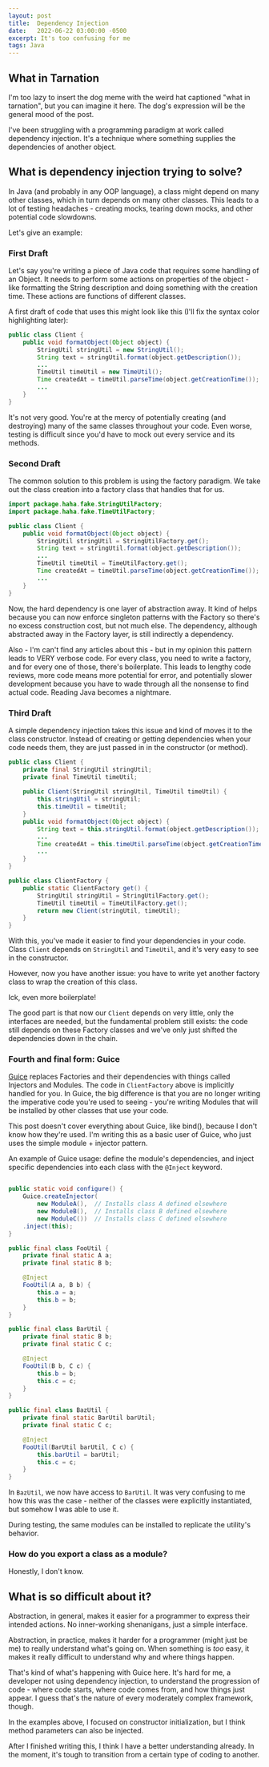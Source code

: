 ```yaml
---
layout: post
title:  Dependency Injection
date:   2022-06-22 03:00:00 -0500
excerpt: It's too confusing for me
tags: Java
---
```


## What in Tarnation
I'm too lazy to insert the dog meme with the weird hat captioned "what in tarnation", but you can imagine it here. The dog's expression will be the general mood of the post.

I've been struggling with a programming paradigm at work called dependency injection. It's a technique where something supplies the dependencies of another object.

## What is dependency injection trying to solve?
In Java (and probably in any OOP language), a class might depend on many other classes, which in turn depends on many other classes. This leads to a lot of testing headaches - creating mocks, tearing down mocks, and other potential code slowdowns.

Let's give an example:

### First Draft
Let's say you're writing a piece of Java code that requires some handling of an Object. It needs to perform some actions on properties of the object - like formatting the String description and doing something with the creation time. These actions are functions of different classes.

A first draft of code that uses this might look like this (I'll fix the syntax color highlighting later):

```java
public class Client {
    public void formatObject(Object object) {
        StringUtil stringUtil = new StringUtil();
        String text = stringUtil.format(object.getDescription());
        ...
        TimeUtil timeUtil = new TimeUtil();
        Time createdAt = timeUtil.parseTime(object.getCreationTime());
        ...
    } 
}
```

It's not very good. You're at the mercy of potentially creating (and destroying) many of the same classes throughout your code. Even worse, testing is difficult since you'd have to mock out every service and its methods.

### Second Draft
The common solution to this problem is using the factory paradigm. We take out the class creation into a factory class that handles that for us.

```java
import package.haha.fake.StringUtilFactory;
import package.haha.fake.TimeUtilFactory;

public class Client {
    public void formatObject(Object object) {
        StringUtil stringUtil = StringUtilFactory.get();
        String text = stringUtil.format(object.getDescription());
        ...
        TimeUtil timeUtil = TimeUtilFactory.get();
        Time createdAt = timeUtil.parseTime(object.getCreationTime());
        ...
    } 
}
```

Now, the hard dependency is one layer of abstraction away. It kind of helps because you can now enforce singleton patterns with the Factory so there's no excess construction cost, but not much else. The dependency, although abstracted away in the Factory layer, is still indirectly a dependency.

Also - I'm can't find any articles about this - but in my opinion this pattern leads to VERY verbose code. For every class, you need to write a factory, and for every one of those, there's boilerplate. This leads to lengthy code reviews, more code means more potential for error, and potentially slower development because you have to wade through all the nonsense to find actual code. Reading Java becomes a nightmare.


### Third Draft
A simple dependency injection takes this issue and kind of moves it to the class constructor. Instead of creating or getting dependencies when your code needs them, they are just passed in in the constructor (or method).

```java
public class Client {
    private final StringUtil stringUtil;
    private final TimeUtil timeUtil;
    
    public Client(StringUtil stringUtil, TimeUtil timeUtil) {
        this.stringUtil = stringUtil;
        this.timeUtil = timeUtil;
    }
    public void formatObject(Object object) {
        String text = this.stringUtil.format(object.getDescription());
        ...
        Time createdAt = this.timeUtil.parseTime(object.getCreationTime());
        ...
    }
}

public class ClientFactory {
    public static ClientFactory get() {
        StringUtil stringUtil = StringUtilFactory.get();
        TimeUtil timeUtil = TimeUtilFactory.get();
        return new Client(stringUtil, timeUtil);
    }
}
```

With this, you've made it easier to find your dependencies in your code. Class `Client` depends on `StringUtil` and `TimeUtil`, and it's very easy to see in the constructor.

However, now you have another issue: you have to write yet another factory class to wrap the creation of this class.

Ick, even more boilerplate!

The good part is that now our `Client` depends on very little, only the interfaces are needed, but the fundamental problem still exists: the code still depends on these Factory classes and we've only just shifted the dependencies down in the chain.

### Fourth and final form: Guice
[Guice](https://github.com/google/guice) replaces Factories and their dependencies with things called Injectors and Modules. The code in `ClientFactory` above is implicitly handled for you. In Guice, the big difference is that you are no longer writing the imperative code you're used to seeing - you're writing Modules that will be installed by other classes that use your code. 

This post doesn't cover everything about Guice, like bind(), because I don't know how they're used. I'm writing this as a basic user of Guice, who just uses the simple module + injector pattern.

An example of Guice usage: define the module's dependencies, and inject specific dependencies into each class with the `@Inject` keyword.
```java

public static void configure() {
    Guice.createInjector(
        new ModuleA(),  // Installs class A defined elsewhere
        new ModuleB(),  // Installs class B defined elsewhere
        new ModuleC())  // Installs class C defined elsewhere
    .inject(this);
}

public final class FooUtil {
    private final static A a;
    private final static B b;

    @Inject
    FooUtil(A a, B b) {
        this.a = a;
        this.b = b;
    }
}

public final class BarUtil {
    private final static B b;
    private final static C c;

    @Inject
    FooUtil(B b, C c) {
        this.b = b;
        this.c = c;
    }
}

public final class BazUtil {
    private final static BarUtil barUtil;
    private final static C c;

    @Inject
    FooUtil(BarUtil barUtil, C c) {
        this.barUtil = barUtil;
        this.c = c;
    }
}
```

In `BazUtil`, we now have access to `BarUtil`. It was very confusing to me how this was the case - neither of the classes were explicitly instantiated, but somehow I was able to use it.

During testing, the same modules can be installed to replicate the utility's behavior.

### How do you export a class as a module?
Honestly, I don't know.


## What is so difficult about it?
Abstraction, in general, makes it easier for a programmer to express their intended actions. No inner-working shenanigans, just a simple interface.

Abstraction, in practice, makes it harder for a programmer (might just be me) to really understand what's going on. When something is *too* easy, it makes it really difficult to understand why and where things happen.

That's kind of what's happening with Guice here. It's hard for me, a developer not using dependency injection, to understand the progression of code - where code starts, where code comes from, and how things just appear. I guess that's the nature of every moderately complex framework, though.

In the examples above, I focused on constructor initialization, but I think method parameters can also be injected.


After I finished writing this, I think I have a better understanding already. In the moment, it's tough to transition from a certain type of coding to another.




